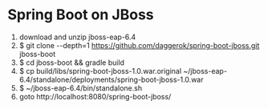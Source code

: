 Spring Boot on JBoss
====================
1. download and unzip jboss-eap-6.4
2. $ git clone --depth=1 https://github.com/daggerok/spring-boot-jboss.git jboss-boot
3. $ cd jboss-boot && gradle build
4. $ cp build/libs/spring-boot-jboss-1.0.war.original ~/jboss-eap-6.4/standalone/deployments/spring-boot-jboss-1.0.war
5. $ ~/jboss-eap-6.4/bin/standalone.sh 
6. goto http://localhost:8080/spring-boot-jboss/
